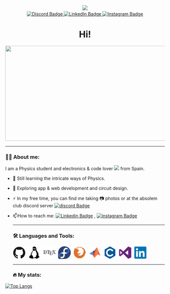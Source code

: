 <!--
**enzocoralc/enzocoralc** is a ✨ _special_ ✨ repository because its `README.md` (this file) appears on your GitHub profile.

Here are some ideas to get you started:

- 🔭 I’m currently working on ...
- 🌱 I’m currently learning ...
- 👯 I’m looking to collaborate on ...
- 🤔 I’m looking for help with ...
- 💬 Ask me about ...
- 📫 How to reach me: ...
- 😄 Pronouns: ...
- ⚡ Fun fact: ...
-->

<div id="header" align="center">
  <img src="https://media.giphy.com/media/M9gbBd9nbDrOTu1Mqx/giphy.gif" width="100" />
</div>

<div id="badges" align="center">
  <a href="https://discord.com/invite/CE9ZfMfpWw">
    <img src="https://img.shields.io/badge/Discord-blueviolet?style=for-the-badge&logo=discord&logoColor=white" alt="Discord Badge"/>
  <a href="https://www.linkedin.com/in/lorenzo-cortes-alcalde/">
    <img src="https://img.shields.io/badge/LinkedIn-blue?style=for-the-badge&logo=linkedin&logoColor=white" alt="LinkedIn Badge"/>
  </a>
  <a href="https://www.instagram.com/enzo_c35/">
    <img src="https://img.shields.io/badge/Instagram-blueviolet?style=for-the-badge&logo=instagram&logoColor=white" alt="Instagram Badge"/>
  </a>
</div>

<h1 align="center">
  Hi!
 </h1>
 
 <div align="center">
  <img src="https://media.giphy.com/media/dWesBcTLavkZuG35MI/giphy.gif" width="600" height="300"/>
</div>

---

### 👨‍💻 About me:
I am a Physics student and electronics & code lover <img src="https://media.giphy.com/media/WUlplcMpOCEmTGBtBW/giphy.gif" width="30"> from Spain.

- :telescope: Still learning the intricate ways of Physics.

- :seedling: Exploring app & web development and circuit design.

- :zap: In my free time, you can find me taking 📷 photos or at the absolem club discord server [![discord Badge](https://img.shields.io/badge/-discord-blueviolet?style=flat&logo=discord&logoColor=white)](https://discord.com/invite/CE9ZfMfpWw)

- :mailbox:How to reach me: [![Linkedin Badge](https://img.shields.io/badge/-linkedIn-blue?style=flat&logo=Linkedin&logoColor=white)](https://www.linkedin.com/in/lorenzo-cortes-alcalde/) , [![instagram Badge](https://img.shields.io/badge/Instagram-blueviolet?style=flat&logo=instagram&logoColor=white)](https://www.instagram.com/enzo_c35/)
  
  ---
  
  ### 🛠️ Languages and Tools:
  <div>
    <img src="https://github.com/devicons/devicon/blob/master/icons/github/github-original.svg" title="Github" alt="Github" width="40" height="40"/>&nbsp;
    <img src="https://github.com/devicons/devicon/blob/master/icons/linux/linux-plain.svg" title="linux" alt="linux" width="40" height="40"/>&nbsp;
    <img src="https://github.com/devicons/devicon/blob/master/icons/latex/latex-original.svg" title="Latex" alt="Latex" width="40" height="40"/>&nbsp;
    <img src="https://github.com/devicons/devicon/blob/master/icons/fedora/fedora-original.svg" title="fedora" alt="fedora" width="40" height="40"/>&nbsp;
    <img src="https://github.com/devicons/devicon/blob/master/icons/firefox/firefox-plain.svg" title="firefox" alt="firefox" width="40" height="40"/>&nbsp;
    <img src="https://github.com/devicons/devicon/blob/master/icons/matlab/matlab-original.svg" title="matlab" alt="matlab" width="40" height="40"/>&nbsp;
    <img src="https://github.com/devicons/devicon/blob/master/icons/c/c-plain.svg" title="c" alt="c" width="40" height="40"/>&nbsp;
    <img src="https://github.com/devicons/devicon/blob/master/icons/visualstudio/visualstudio-plain.svg" title="vscode" alt="vscode" width="40" height="40"/>&nbsp;
    <img src="https://github.com/devicons/devicon/blob/master/icons/linkedin/linkedin-original.svg" title="linkedin" alt="linkedin" width="40" height="40"/>
  </div>
  
  ---
  
  ### 🔥 My stats:
  
 [![Top Langs](https://github-readme-stats.vercel.app/api/top-langs/?username=enzocoralc&layout=compact)](https://github.com/anuraghazra/github-readme-stats)
